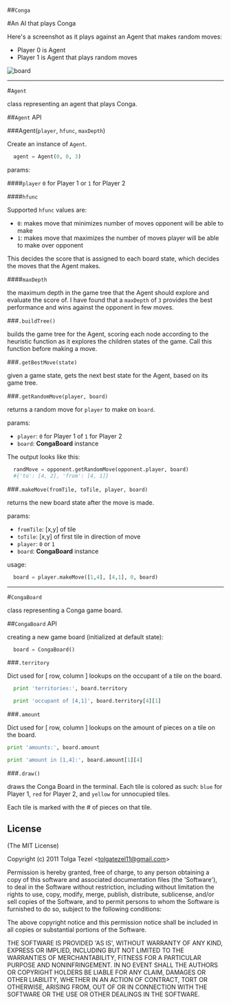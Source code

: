 ##`Conga`

#An AI that plays Conga

Here's a screenshot as it plays against an Agent that makes random moves:

* Player 0 is Agent
* Player 1 is Agent that plays random moves

![board](http://dl.dropbox.com/u/32773572/conga-bottom0.png)

----------

#`Agent`

class representing an agent that plays Conga.

##`Agent` API

###Agent(`player`, `hfunc`, `maxDepth`)

Create an instance of `Agent`.

```python
  agent = Agent(0, 0, 3)
```

params:

####`player`
`0` for Player 1 or `1` for Player 2

####`hfunc`

Supported `hfunc` values are:

* `0`: makes move that minimizes number of moves opponent will be able to make
* `1`: makes move that maximizes the number of moves player will be able to make over opponent

This decides the score that is assigned to each board state, which decides the moves that the Agent makes.

####`maxDepth`

the maximum depth in the game tree that the Agent should explore and evaluate the score of.
I have found that a `maxDepth` of `3` provides the best performance and wins against the opponent in few moves.

###`.buildTree()`

builds the game tree for the Agent, scoring each node according to the heuristic function as it explores the children states of the game.
Call this function before making a move.

###`.getBestMove(state)`

given a game state, gets the next best state for the Agent, based on its game tree.

###`.getRandomMove(player, board)`

returns a random move for `player` to make on `board`.

params:

* `player`: `0` for Player 1 of `1` for Player 2
* `board`: **CongaBoard** instance

The output looks like this:
```python
  randMove = opponent.getRandomMove(opponent.player, board)
  #{'to': [4, 2], 'from': [4, 1]}
```

###`.makeMove(fromTile, toTile, player, board)`

returns the new board state after the move is made.

params:

* `fromTile`: [x,y] of tile
* `toTile`: [x,y] of first tile in direction of move
* `player`: `0` or `1`
* `board`: **CongaBoard** instance

usage:
```python
  board = player.makeMove([1,4], [4,1], 0, board)
```

-------

#`CongaBoard`

class representing a Conga game board.

##`CongaBoard` API
  
  creating a new game board (initialized at default state):

  ```python
    board = CongaBoard()
  ```

###`.territory`

Dict used for [ row, column ] lookups on the occupant of a tile on the board.

```python
  print 'territories:', board.territory

  print 'occupant of [4,1]', board.territory[4][1]
```

###`.amount`

Dict used for [ row, column ] lookups on the amount of pieces on a tile on the board.

```python
print 'amounts:', board.amount

print 'amount in [1,4]:', board.amount[1][4]
```

###`.draw()`

draws the Conga Board in the terminal. Each tile is colored as such: `blue` for Player 1, `red` for Player 2, and `yellow` for unnocupied tiles.

Each tile is marked with the # of pieces on that tile.

## License 

(The MIT License)

Copyright (c) 2011 Tolga Tezel &lt;tolgatezel11@gmail.com&gt;

Permission is hereby granted, free of charge, to any person obtaining
a copy of this software and associated documentation files (the
'Software'), to deal in the Software without restriction, including
without limitation the rights to use, copy, modify, merge, publish,
distribute, sublicense, and/or sell copies of the Software, and to
permit persons to whom the Software is furnished to do so, subject to
the following conditions:

The above copyright notice and this permission notice shall be
included in all copies or substantial portions of the Software.

THE SOFTWARE IS PROVIDED 'AS IS', WITHOUT WARRANTY OF ANY KIND,
EXPRESS OR IMPLIED, INCLUDING BUT NOT LIMITED TO THE WARRANTIES OF
MERCHANTABILITY, FITNESS FOR A PARTICULAR PURPOSE AND NONINFRINGEMENT.
IN NO EVENT SHALL THE AUTHORS OR COPYRIGHT HOLDERS BE LIABLE FOR ANY
CLAIM, DAMAGES OR OTHER LIABILITY, WHETHER IN AN ACTION OF CONTRACT,
TORT OR OTHERWISE, ARISING FROM, OUT OF OR IN CONNECTION WITH THE
SOFTWARE OR THE USE OR OTHER DEALINGS IN THE SOFTWARE.